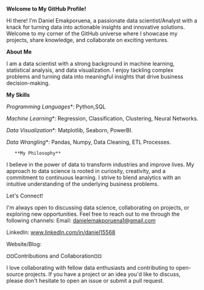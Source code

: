**Welcome to My GitHub Profile!**

Hi there! I'm Daniel Emakporuena, a passionate data scientist/Analyst with a knack for turning data into actionable insights and innovative solutions. Welcome to my corner of the GitHub universe where I showcase my projects, share knowledge, and collaborate on exciting ventures.

**About Me**

I am a data scientist with a strong background in machine learning, statistical analysis, and data visualization. I enjoy tackling complex problems and turning data into meaningful insights that drive business decision-making.

**My Skills**

*Programming Languages**: Python,SQL

*Machine Learning**: Regression, Classification, Clustering, Neural Networks.

*Data Visualization**: Matplotlib, Seaborn, PowerBI.

*Data Wrangling**: Pandas, Numpy, Data Cleaning, ETL Processes.

       **My Philosophy**
        
I believe in the power of data to transform industries and improve lives. My approach to data science is rooted in curiosity, creativity, and a commitment to continuous learning. I strive to blend analytics with an intuitive understanding of the underlying business problems.

Let's Connect!

I'm always open to discussing data science, collaborating on projects, or exploring new opportunities. Feel free to reach out to me through the following channels:
Email: danielemakporuena1@gmail.com 

LinkedIn: www.linkedIn.com/in/daniel15568

Website/Blog: 


¤¤Contributions and Collaboration¤¤

I love collaborating with fellow data enthusiasts and contributing to open-source projects. If you have a project or an idea you'd like to discuss, please don't hesitate to open an issue or submit a pull request.
